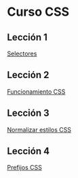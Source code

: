# Curso CSS

## Lección 1

[Selectores](1_Selectores.md)

## Lección 2

[Funcionamiento CSS](2_Funcionamiento_CSS.md)

## Lección 3

[Normalizar estilos CSS](3_Normalizar_Estilos/Normalizar_Estilos.md)

## Lección 4

[Prefijos CSS](4_Prefijos_CSS.md)
